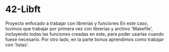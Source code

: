 # 42-Libft
Proyecto enfocado a trabajar con librerías y funciones 
En este caso, tuvimos que trabajar por primera vez con librerías y archivo 'Makefile', incluyendo todas las funciones creadas en este, para poder usarlas cuando fuese necesario. Por otro lado, en la parte bonus aprendimos como trabajar con 'listas'. 
